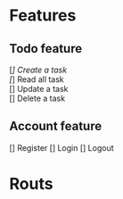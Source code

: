 # Features

## Todo feature

[*] Create a task  
[*] Read all task  
[] Update a task  
[] Delete a task  

## Account feature

[] Register
[] Login
[] Logout

# Routs
 
